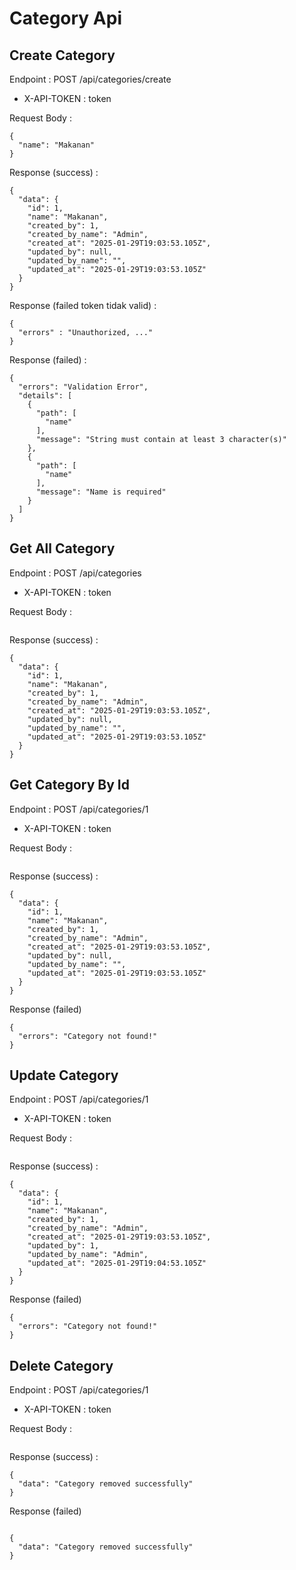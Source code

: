 # Category Api

## Create Category

Endpoint : POST /api/categories/create
- X-API-TOKEN : token

Request Body :
```
{
  "name": "Makanan"
}
```
Response (success) :
```
{
  "data": {
    "id": 1,
    "name": "Makanan",
    "created_by": 1,
    "created_by_name": "Admin",
    "created_at": "2025-01-29T19:03:53.105Z",
    "updated_by": null,
    "updated_by_name": "",
    "updated_at": "2025-01-29T19:03:53.105Z"
  }
}
```


Response (failed token tidak valid) :
```
{
  "errors" : "Unauthorized, ..."
}
```

Response (failed) :
```
{
  "errors": "Validation Error",
  "details": [
    {
      "path": [
        "name"
      ],
      "message": "String must contain at least 3 character(s)"
    },
    {
      "path": [
        "name"
      ],
      "message": "Name is required"
    }
  ]
}
```

## Get All Category
Endpoint : POST /api/categories
- X-API-TOKEN : token

Request Body :
```
```
Response (success) :
```
{
  "data": {
    "id": 1,
    "name": "Makanan",
    "created_by": 1,
    "created_by_name": "Admin",
    "created_at": "2025-01-29T19:03:53.105Z",
    "updated_by": null,
    "updated_by_name": "",
    "updated_at": "2025-01-29T19:03:53.105Z"
  }
}
```

## Get Category By Id
Endpoint : POST /api/categories/1
- X-API-TOKEN : token

Request Body :
```
```
Response (success) :
```
{
  "data": {
    "id": 1,
    "name": "Makanan",
    "created_by": 1,
    "created_by_name": "Admin",
    "created_at": "2025-01-29T19:03:53.105Z",
    "updated_by": null,
    "updated_by_name": "",
    "updated_at": "2025-01-29T19:03:53.105Z"
  }
}
```

Response (failed)
```
{
  "errors": "Category not found!"
}
```

## Update Category
Endpoint : POST /api/categories/1
- X-API-TOKEN : token

Request Body :
```
```
Response (success) :
```
{
  "data": {
    "id": 1,
    "name": "Makanan",
    "created_by": 1,
    "created_by_name": "Admin",
    "created_at": "2025-01-29T19:03:53.105Z",
    "updated_by": 1,
    "updated_by_name": "Admin",
    "updated_at": "2025-01-29T19:04:53.105Z"
  }
}
```

Response (failed)
```
{
  "errors": "Category not found!"
}
```

## Delete Category
Endpoint : POST /api/categories/1
- X-API-TOKEN : token

Request Body :
```
```
Response (success) :
```
{
  "data": "Category removed successfully"
}
```

Response (failed)
```

{
  "data": "Category removed successfully"
}
```